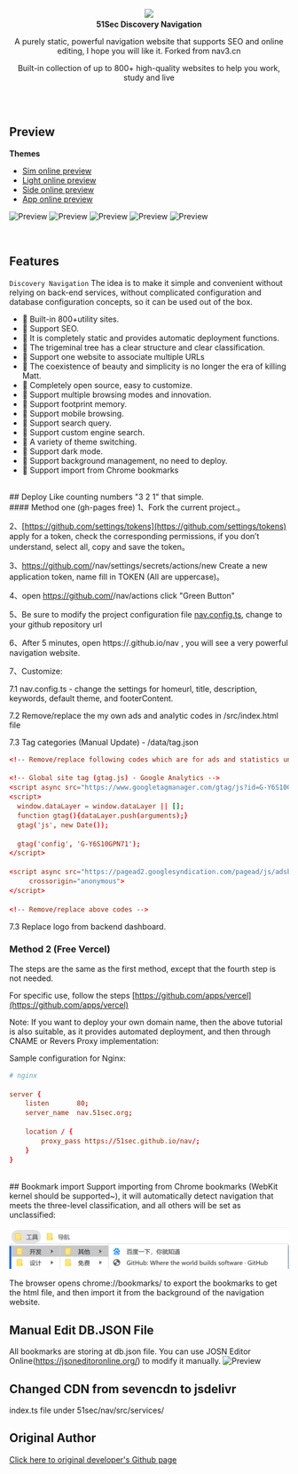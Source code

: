
<p align="center">
  <a href="https://nav.51sec.org">
    <img src="https://cdn.jsdelivr.net/gh/51sec/nav@image/logo.png" width="130" />
  </a>
  <br />
  <b>51Sec Discovery Navigation</b>
  <p align="center">A purely static, powerful navigation website that supports SEO and online editing, I hope you will like it. Forked from nav3.cn</p>
  <p align="center">Built-in collection of up to 800+ high-quality websites to help you work, study and live</p>

</p>

<br />
<br />


## Preview
**Themes**

- [Sim online preview](https://nav3.cn/#/sim)
- [Light online preview](https://nav3.cn/#/light)
- [Side online preview](https://nav3.cn/#/side)
- [App online preview](https://nav3.cn/#/app)

![Preview](https://photos.51sec.org/file/test1-51sec/2021/10/chrome_oj3gOMGIiZ.png)
![Preview](https://photos.51sec.org/file/test1-51sec/2021/10/chrome_V2xQL8Is3I.png)
![Preview](https://photos.51sec.org/file/test1-51sec/2021/10/chrome_V2xQL8Is3I.png)
![Preview](https://photos.51sec.org/file/test1-51sec/2021/10/chrome_Q8Y2MTOf3Y.png)
![Preview](https://photos.51sec.org/file/test1-51sec/2021/10/chrome_z5cykLBVRd.png)


<br />

## Features
`Discovery Navigation` The idea is to make it simple and convenient without relying on back-end services, without complicated configuration and database configuration concepts, so it can be used out of the box.

- 🍰 Built-in 800+utility sites.
- 🍰 Support SEO.
- 🍰 It is completely static and provides automatic deployment functions.
- 🍰 The trigeminal tree has a clear structure and clear classification.
- 🍰 Support one website to associate multiple URLs
- 🍰 The coexistence of beauty and simplicity is no longer the era of killing Matt.
- 🍰 Completely open source, easy to customize.
- 🍰 Support multiple browsing modes and innovation.
- 🍰 Support footprint memory.
- 🍰 Support mobile browsing.
- 🍰 Support search query.
- 🍰 Support custom engine search.
- 🍰 A variety of theme switching.
- 🍰 Support dark mode.
- 🍰 Support background management, no need to deploy.
- 🍰 Support import from Chrome bookmarks

<br />
## Deploy
Like counting numbers "3 2 1" that simple.
<br />
#### Method one (gh-pages free)
1、Fork the current project.。

2、[https://github.com/settings/tokens](https://github.com/settings/tokens) apply for a token, check the corresponding permissions, if you don’t understand, select all, copy and save the token。

3、https://github.com/<Your User Name>/nav/settings/secrets/actions/new  Create a new application token, name fill in TOKEN (All are uppercase)。

4、open https://github.com/<Your User Name>/nav/actions click "Green Button"

5、Be sure to modify the project configuration file [nav.config.ts](nav.config.ts), change to your github repository url

6、After 5 minutes, open https://<Your User Name>.github.io/nav , you will see a very powerful navigation website.

7、Customize:

7.1 nav.config.ts - change the settings for homeurl, title, description, keywords, default theme, and footerContent. 

7.2 Remove/replace the my own ads and analytic codes in /src/index.html file

7.3 Tag categories (Manual Update) - /data/tag.json

```conf
<!-- Remove/replace following codes which are for ads and statistics until before "</head>" -->  
  
<!-- Global site tag (gtag.js) - Google Analytics -->
<script async src="https://www.googletagmanager.com/gtag/js?id=G-Y6S10GPN71"></script>
<script>
  window.dataLayer = window.dataLayer || [];
  function gtag(){dataLayer.push(arguments);}
  gtag('js', new Date());

  gtag('config', 'G-Y6S10GPN71');
</script>

<script async src="https://pagead2.googlesyndication.com/pagead/js/adsbygoogle.js?client=ca-pub-5660349373091698"
     crossorigin="anonymous">
</script>  

<!-- Remove/replace above codes -->  
```

7.3 Replace logo from backend dashboard.


### Method 2 (Free Vercel)
The steps are the same as the first method, except that the fourth step is not needed.

For specific use, follow the steps  [https://github.com/apps/vercel](https://github.com/apps/vercel)



Note: If you want to deploy your own domain name, then the above tutorial is also suitable, as it provides automated deployment, and then through CNAME or Revers Proxy implementation:

  
Sample configuration for Nginx:  

```conf
# nginx

server {
    listen       80;
    server_name  nav.51sec.org;

    location / {
        proxy_pass https://51sec.github.io/nav/;
    }
}
```

<br />
## Bookmark import
Support importing from Chrome bookmarks (WebKit kernel should be supported~), it will automatically detect navigation that meets the three-level classification, and all others will be set as unclassified:

![](https://raw.githubusercontent.com/xjh22222228/public/gh-pages/nav/import.png)

The browser opens chrome://bookmarks/ to export the bookmarks to get the html file, and then import it from the background of the navigation website.

## Manual Edit DB.JSON File
All bookmarks are storing at db.json file. You can use JOSN Editor Online(https://jsoneditoronline.org/) to modify it manually.
![Preview](https://photos.51sec.org/file/test1-51sec/2021/10/chrome_EzLImaNB23.png)

## Changed CDN from sevencdn to jsdelivr
index.ts file under 51sec/nav/src/services/

## Original Author
[Click here to original developer's Github page](https://github.com/xjh22222228/nav/tree/master/data)


